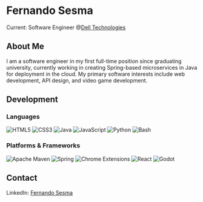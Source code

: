 # Fernando Sesma

Current: Software Engineer @[Dell Technologies](https://github.com/dell)

## About Me
I am a software engineer in my first full-time position since graduating university, currently working in creating Spring-based microservices in Java for deployment in the cloud. My primary software interests include web development, API design, and video game development.

## Development
### Languages
![HTML5](https://img.shields.io/badge/HTML5-E34F26?style=for-the-badge&logo=HTML5&logoColor=white)
![CSS3](https://img.shields.io/badge/CSS3-1572B6?style=for-the-badge&logo=CSS3&logoColor=white)
![Java](https://img.shields.io/badge/java-%23ED8B00.svg?style=for-the-badge&logo=java&logoColor=white)
![JavaScript](https://img.shields.io/badge/JavaScript-F7DF1E?style=for-the-badge&logo=javascript&logoColor=white)
![Python](https://img.shields.io/badge/python-3670A0?style=for-the-badge&logo=python&logoColor=ffdd54)
![Bash](https://img.shields.io/badge/bash-000000?style=for-the-badge&logo=gnu-bash&logoColor=ffffff)

### Platforms & Frameworks
![Apache Maven](https://img.shields.io/badge/apache_maven-C71A36?style=for-the-badge&logo=apache-maven&logoColor=white)
![Spring](https://img.shields.io/badge/spring-%236DB33F.svg?style=for-the-badge&logo=spring&logoColor=white)
![Chrome Extensions](https://img.shields.io/badge/chrome_extensions-4C8BF5?style=for-the-badge&logo=google-chrome&logoColor=white)
![React](https://img.shields.io/badge/React-20232a?style=for-the-badge&logo=React&logoColor=61DAFB)
![Godot](https://img.shields.io/badge/Godot-478CBF?style=for-the-badge&logo=Godot-Engine&logoColor=white)

## Contact

LinkedIn: [Fernando Sesma](https://www.linkedin.com/in/fernando-sesma/)
<!---
fsesmajr/fsesmajr is a ✨ special ✨ repository because its `README.md` (this file) appears on your GitHub profile.
You can click the Preview link to take a look at your changes.
--->

